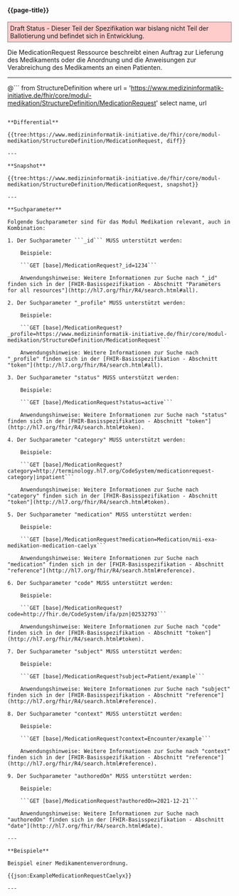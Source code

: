 #### {{page-title}}

<p style="background-color: #ffcccc; border:1px solid grey; padding: 5px; max-width: 790px;">
Draft Status - Dieser Teil der Spezifikation war bislang nicht Teil der Ballotierung und befindet sich in Entwicklung.
</p>

Die MedicationRequest Ressource beschreibt einen Auftrag zur Lieferung des Medikaments oder die Anordnung und die Anweisungen zur Verabreichung des Medikaments an einen Patienten.

---

@```
from StructureDefinition 
where url = 'https://www.medizininformatik-initiative.de/fhir/core/modul-medikation/StructureDefinition/MedicationRequest'
select
    name,
    url
```

**Differential**

{{tree:https://www.medizininformatik-initiative.de/fhir/core/modul-medikation/StructureDefinition/MedicationRequest, diff}}

---

**Snapshot**

{{tree:https://www.medizininformatik-initiative.de/fhir/core/modul-medikation/StructureDefinition/MedicationRequest, snapshot}}

---

**Suchparameter**

Folgende Suchparameter sind für das Modul Medikation relevant, auch in Kombination:

1. Der Suchparameter ```_id``` MUSS unterstützt werden:

    Beispiele: 

    ```GET [base]/MedicationRequest?_id=1234```
    
    Anwendungshinweise: Weitere Informationen zur Suche nach "_id" finden sich in der [FHIR-Basisspezifikation - Abschnitt "Parameters for all resources"](http://hl7.org/fhir/R4/search.html#all).

2. Der Suchparameter "_profile" MUSS unterstützt werden:

    Beispiele:
    
    ```GET [base]/MedicationRequest?_profile=https://www.medizininformatik-initiative.de/fhir/core/modul-medikation/StructureDefinition/MedicationRequest```
    
    Anwendungshinweise: Weitere Informationen zur Suche nach "_profile" finden sich in der [FHIR-Basisspezifikation - Abschnitt "token"](http://hl7.org/fhir/R4/search.html#all).

3. Der Suchparameter "status" MUSS unterstützt werden:

    Beispiele:

    ```GET [base]/MedicationRequest?status=active```
    
    Anwendungshinweise: Weitere Informationen zur Suche nach "status" finden sich in der [FHIR-Basisspezifikation - Abschnitt "token"](http://hl7.org/fhir/R4/search.html#token).

4. Der Suchparameter "category" MUSS unterstützt werden:

    Beispiele:

    ```GET [base]/MedicationRequest?category=http://terminology.hl7.org/CodeSystem/medicationrequest-category|inpatient```
    
    Anwendungshinweise: Weitere Informationen zur Suche nach "category" finden sich in der [FHIR-Basisspezifikation - Abschnitt "token"](http://hl7.org/fhir/R4/search.html#token).

5. Der Suchparameter "medication" MUSS unterstützt werden:

    Beispiele:

    ```GET [base]/MedicationRequest?medication=Medication/mii-exa-medikation-medication-caelyx```

    Anwendungshinweise: Weitere Informationen zur Suche nach "medication" finden sich in der [FHIR-Basisspezifikation - Abschnitt "reference"](http://hl7.org/fhir/R4/search.html#reference).

6. Der Suchparameter "code" MUSS unterstützt werden:

    Beispiele:

    ```GET [base]/MedicationRequest?code=http://fhir.de/CodeSystem/ifa/pzn|02532793```
    
    Anwendungshinweise: Weitere Informationen zur Suche nach "code" finden sich in der [FHIR-Basisspezifikation - Abschnitt "token"](http://hl7.org/fhir/R4/search.html#token).

7. Der Suchparameter "subject" MUSS unterstützt werden:

    Beispiele:

    ```GET [base]/MedicationRequest?subject=Patient/example```

    Anwendungshinweise: Weitere Informationen zur Suche nach "subject" finden sich in der [FHIR-Basisspezifikation - Abschnitt "reference"](http://hl7.org/fhir/R4/search.html#reference).

8. Der Suchparameter "context" MUSS unterstützt werden:

    Beispiele:

    ```GET [base]/MedicationRequest?context=Encounter/example```

    Anwendungshinweise: Weitere Informationen zur Suche nach "context" finden sich in der [FHIR-Basisspezifikation - Abschnitt "reference"](http://hl7.org/fhir/R4/search.html#reference).

9. Der Suchparameter "authoredOn" MUSS unterstützt werden:

    Beispiele:

    ```GET [base]/MedicationRequest?authoredOn=2021-12-21```

    Anwendungshinweise: Weitere Informationen zur Suche nach "authoredOn" finden sich in der [FHIR-Basisspezifikation - Abschnitt "date"](http://hl7.org/fhir/R4/search.html#date).

---

**Beispiele**

Beispiel einer Medikamentenverordnung. 

{{json:ExampleMedicationRequestCaelyx}}

---
